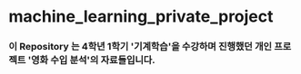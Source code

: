 # machine_learning_private_project

### 이 Repository 는 4학년 1학기 '기계학습'을 수강하며 진행했던 개인 프로젝트 '영화 수입 분석'의 자료들입니다.

